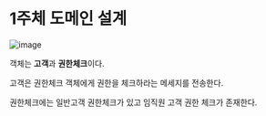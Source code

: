 # 1주체 도메인 설계

![image](https://user-images.githubusercontent.com/33277588/84167857-b45abc00-aab1-11ea-8adb-d501e0c412df.png)

객체는 **고객**과 **권한체크**이다.



고객은 권한체크 객체에게 권한을 체크하라는 메세지를 전송한다.

권한체크에는 일반고객 권한체크가 있고 임직원 고객 권한 체크가 존재한다. 



